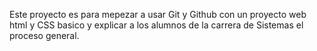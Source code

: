 Este proyecto es para mepezar a usar Git y Github con un proyecto web html y CSS basico
y explicar a los alumnos de la carrera de Sistemas el proceso general.